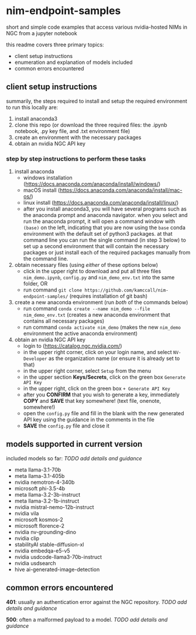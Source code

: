 # nim-endpoint-samples
short and simple code examples that access various nvidia-hosted NIMs in NGC from a jupyter notebook

this readme covers three primary topics:
* client setup instructions
* enumeration and explanation of models included
* common errors encountered

## client setup instructions
summarily, the steps required to install and setup the required environment to run this locally are:
1. install anaconda3
2. clone this repo (or download the three required files: the .ipynb notebook, .py key file, and .txt environment file)
3. create an environment with the necessary packages
4. obtain an nvidia NGC API key

### step by step instructions to perform these tasks
1. install anaconda
   - windows installation (https://docs.anaconda.com/anaconda/install/windows/)
   - macOS install (https://docs.anaconda.com/anaconda/install/mac-os/)
   - linux install (https://docs.anaconda.com/anaconda/install/linux/)
   - after you install anaconda3, you will have several programs such as the anaconda prompt and anaconda navigator.  when you select and run the anaconda prompt, it will open a command window with `(base)` on the left, indicating that you are now using the `base` conda environment with the default set of python3 packages. at that command line you can run the single command (in step 3 below) to set up a second environment that will contain the necessary packages or just install each of the required packages manually from the command line. 
2. obtain necessary files (using *either* of these options below)
   - click in the upper right to download and put all three files `nim_demo.ipynb`, `config.py` and `nim_demo_env.txt` into the same folder, OR
   - run command `git clone https://github.com/kamccall/nim-endpoint-samples/` (requires installation of git bash)
3. create a new anaconda environment (run *both* of the commands below)
   - run command `conda create --name nim_demo --file nim_demo_env.txt` (creates a new anaconda environment that contains all necessary packages)
   - run command `conda activate nim_demo` (makes the new `nim_demo` environment the active anaconda environment) 
4. obtain an nvidia NGC API key
   - login to (https://catalog.ngc.nvidia.com/)
   - in the upper right corner, click on your login name, and select `NV-Developer` as the organization name (or ensure it is already set to that)
   - in the upper right corner, select `Setup` from the menu
   - in the upper section **Keys/Secrets**, click on the green box `Generate API Key`
   - in the upper right, click on the green box `+ Generate API Key`
   - after you **CONFIRM** that you wish to generate a key, immediately **COPY** and **SAVE** that key somewhere! (text file, onenote, somewhere!)
   - open the `config.py` file and fill in the blank with the new generated API key using the guidance in the comments in the file
   - **SAVE** the `config.py` file and close it

## models supported in current version
included models so far:  *TODO add details and guidance*
* meta llama-3.1-70b
* meta llama-3.1-405b
* nvidia nemotron-4-340b
* microsoft phi-3.5-4b
* meta llama-3.2-3b-instruct
* meta llama-3.2-1b-instruct
* nvidia mistral-nemo-12b-instruct 
* nvidia vila
* microsoft kosmos-2
* microsoft florence-2
* nvidia nv-grounding-dino
* nvidia clip
* stabilityAI stable-diffusion-xl
* nvidia embedqa-e5-v5
* nvidia usdcode-llama3-70b-instruct
* nvidia usdsearch
* hive ai-generated-image-detection 

## common errors encountered
**401**: usually an authentication error against the NGC repository.  *TODO add details and guidance*

**500**: often a malformed payload to a model. *TODO add details and guidance*


